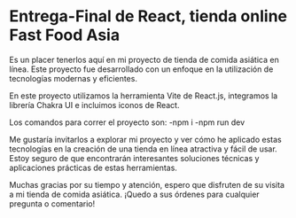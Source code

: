 # Entrega-Final de React, tienda online Fast Food Asia
Es un placer tenerlos aquí en mi proyecto de tienda de comida asiática en línea. Este proyecto fue desarrollado con un enfoque en la utilización de tecnologías modernas y eficientes.

En este proyecto utilizamos la herramienta Vite de React.js, integramos la librería Chakra UI e incluimos iconos de React.

Los comandos para correr el proyecto son:
-npm i 
-npm run dev

Me gustaría invitarlos a explorar mi proyecto y ver cómo he aplicado estas tecnologías en la creación de una tienda en línea atractiva y fácil de usar. Estoy seguro de que encontrarán interesantes soluciones técnicas y aplicaciones prácticas de estas herramientas.

Muchas gracias por su tiempo y atención, espero que disfruten de su visita a mi tienda de comida asiática. ¡Quedo a sus órdenes para cualquier pregunta o comentario!
